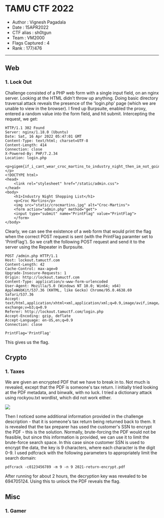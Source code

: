# TAMU CTF 2022

* Author			: Vignesh Pagadala
* Date				: 15APR2022
* CTF alias 		: sh0tgun
* Team 				: VM2000
* Flags Captured	: 4
* Rank				: 177/476

---

## Web
### 1. Lock Out
Challenge consisted of a PHP web form with a single input field, on an nginx server. Looking at the HTML didn't throw up anything. Doing basic directory traversal attack reveals the presence of the 'login.php' page (which we are unable to view in the browser). I fired up Burpsuite, enabled the proxy, entered a random value into the form field, and hit submit. Intercepting the request, we get:

```
HTTP/1.1 302 Found
Server: nginx/1.18.0 (Ubuntu)
Date: Sat, 16 Apr 2022 05:47:01 GMT
Content-Type: text/html; charset=UTF-8
Content-Length: 414
Connection: close
X-Powered-By: PHP/7.2.34
Location: login.php

<p>gigem{if_i_cant_wear_croc_martins_to_industry_night_then_im_not_going}</p>
<!DOCTYPE html>
<head>
    <link rel="stylesheet" href="/static/admin.css">
</head>
<body>
    <h1>Industry Night Shopping List</h1>
    <p>Croc Martins</p>
    <img src="static/crocmartins.jpg" alt="Croc-Martins">
    <form action="admin.php" method="get">
	<input type="submit" name="PrintFlag" value="PrintFlag">
    </form>
</body>
```
Clearly, we can see the existence of a web form that would print the flag when the correct POST request is sent (with the PrintFlag paramter set to 'PrintFlag'). So we craft the following POST request and send it to the server using the Repeater in Burpsuite.

```
POST /admin.php HTTP/1.1
Host: lockout.tamuctf.com
Content-Length: 42
Cache-Control: max-age=0
Upgrade-Insecure-Requests: 1
Origin: http://lockout.tamuctf.com
Content-Type: application/x-www-form-urlencoded
User-Agent: Mozilla/5.0 (Windows NT 10.0; Win64; x64) AppleWebKit/537.36 (KHTML, like Gecko) Chrome/95.0.4638.69 Safari/537.36
Accept: text/html,application/xhtml+xml,application/xml;q=0.9,image/avif,image/webp,image/apng,*/*;q=0.8,application/signed-exchange;v=b3;q=0.9
Referer: http://lockout.tamuctf.com/login.php
Accept-Encoding: gzip, deflate
Accept-Language: en-US,en;q=0.9
Connection: close

PrintFlag='PrintFlag'
```  

This gives us the flag. 

## Crypto
### 1. Taxes
We are given an encrypted PDF that we have to break in to. Not much is revealed, except that the PDF is someone's tax return. I initially tried looking at the PDF metadata, and binwalk, with no luck. I tried a dictionary attack using rockyou.txt wordlist, which did not work either. 

![](/Crypto/Taxes/Screenshot\_from\_2022-04-16\_21-49-05.png)

Then I noticed some additional information provided in the challenge description - that it is someone's tax return being returned back to them. It is revealed that the tax preparer has used the customer's SSN to encrypt the PDF - this is the solution. Normally, brute-forcing the PDF would not be feasible, but since this information is provided, we can use it to limit the brute-force search space. In this case since customer SSN is used to encrypt the data, the key is 9 characters, where each character is the digit 0-9. I used pdfcrack with the following parameters to appropriately limit the search domain:

```pdfcrack -c0123456789 -m 9 -n 9 2021-return-encrypt.pdf```

After running for about 2 hours, the decryption key was revealed to be 694705124. Using this to unlock the PDF reveals the flag. 

## Misc
### 1. Gamer